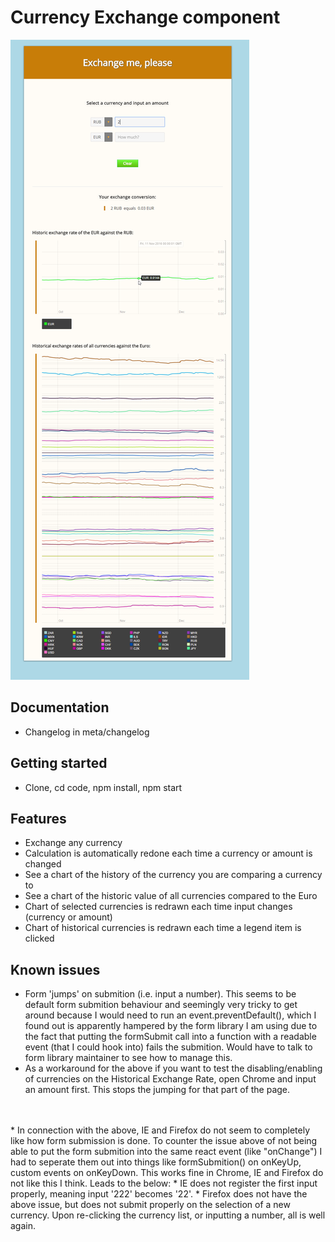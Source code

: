 # Currency Exchange component
![Screenshot](/meta/screenshot.png?raw=true)

## Documentation
* Changelog in meta/changelog

## Getting started
* Clone, cd code, npm install, npm start


## Features
* Exchange any currency
* Calculation is automatically redone each time a currency or amount is changed
* See a chart of the history of the currency you are comparing a currency to
* See a chart of the historic value of all currencies compared to the Euro
* Chart of selected currencies is redrawn each time input changes (currency or amount)
* Chart of historical currencies is redrawn each time a legend item is clicked

## Known issues
* Form 'jumps' on submition (i.e. input a number). This seems to be default form submition behaviour and seemingly very tricky to get around because I would need to run an event.preventDefault(), which I found out is apparently hampered by the form library I am using due to the fact that putting the formSubmit call into a function with a readable event (that I could hook into) fails the submition. Would have to talk to form library maintainer to see how to manage this.
* As a workaround for the above if you want to test the disabling/enabling of currencies on the Historical Exchange Rate, open Chrome and input an amount first. This stops the jumping for that part of the page.
<br />
<br />
* In connection with the above, IE and Firefox do not seem to completely like how form submission is done. To counter the issue above of not being able to put the form submition into the same react event (like "onChange") I had to seperate them out into things like formSubmition() on onKeyUp, custom events on onKeyDown. This works fine in Chrome, IE and Firefox do not like this I think. Leads to the below:
* IE does not register the first input properly, meaning input '222' becomes '22'.
* Firefox does not have the above issue, but does not submit properly on the selection of a new currency. Upon re-clicking the currency list, or inputting a number, all is well again.

